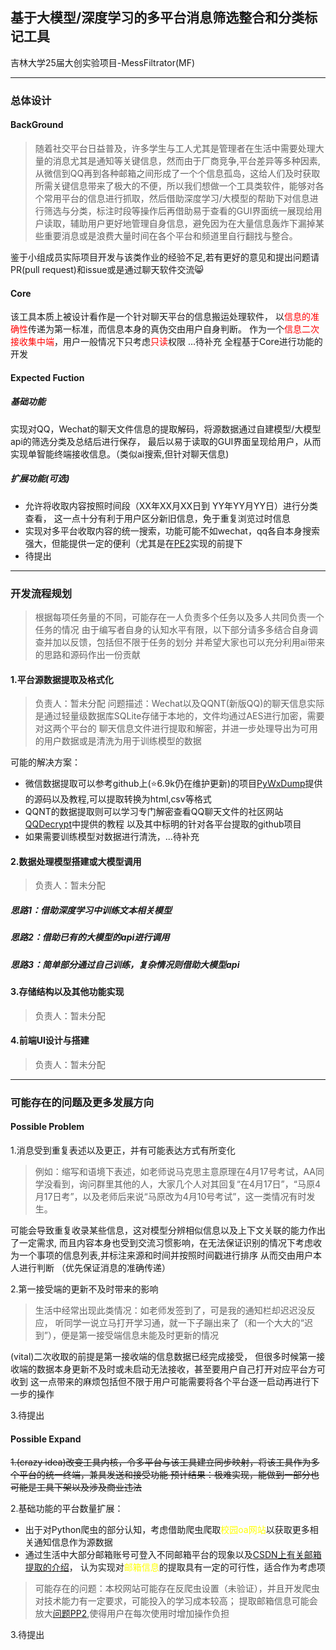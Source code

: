 ## 基于大模型/深度学习的多平台消息筛选整合和分类标记工具
吉林大学25届大创实验项目-MessFiltrator(MF)
***
### 总体设计
#### BackGround
>随着社交平台日益普及，许多学生与工人尤其是管理者在生活中需要处理大量的消息尤其是通知等关键信息，然而由于厂商竞争,平台差异等多种因素,从微信到QQ再到各种邮箱之间形成了一个个信息孤岛，这给人们及时获取所需关键信息带来了极大的不便，所以我们想做一个工具类软件，能够对各个常用平台的信息进行抓取，然后借助深度学习/大模型的帮助下对信息进行筛选与分类，标注时段等操作后再借助易于查看的GUI界面统一展现给用户读取，辅助用户更好地管理自身信息，避免因为在大量信息轰炸下漏掉某些重要消息或是浪费大量时间在各个平台和频道里自行翻找与整合。

鉴于小组成员实际项目开发与该类作业的经验不足,若有更好的意见和提出问题请PR(pull request)和issue或是通过聊天软件交流:smile_cat:
#### Core
该工具本质上被设计看作是一个针对聊天平台的信息搬运处理软件，
以<font color = red>信息的准确性</font>传递为第一标准，而信息本身的真伪交由用户自身判断。
作为一个<font color = red>信息二次接收集中端</font>，用户一般情况下只考虑<font color = red>只读</font>权限
...待补充
全程基于Core进行功能的开发

#### Expected Fuction
##### 基础功能
实现对QQ，Wechat的聊天文件信息的提取解码，将源数据通过自建模型/大模型api的筛选分类及总结后进行保存，
最后以易于读取的GUI界面呈现给用户，从而实现单智能终端接收信息。（类似ai搜索,但针对聊天信息)
##### 扩展功能(可选)
* 允许将收取内容按照时间段（XX年XX月XX日到 YY年YY月YY日）进行分类查看，
这一点十分有利于用户区分新旧信息，免于重复浏览过时信息
* 实现对多平台收取内容的统一搜索，功能可能不如wechat，qq各自本身搜索强大，但能提供一定的便利（尤其是在[PE2](#pe2)实现的前提下
* 待提出

***
### 开发流程规划
>根据每项任务量的不同，可能存在一人负责多个任务以及多人共同负责一个任务的情况
由于编写者自身的认知水平有限，以下部分请多多结合自身调查并加以反馈，包括但不限于任务的划分
并希望大家也可以充分利用ai带来的思路和源码作出一份贡献
#### 1.平台源数据提取及格式化
>负责人：暂未分配
问题描述：Wechat以及QQNT(新版QQ)的聊天信息实际是通过轻量级数据库SQLite存储于本地的，文件均通过AES进行加密，需要对这两个平台的
聊天信息文件进行提取和解密，并进一步处理导出为可用的用户数据或是清洗为用于训练模型的数据

可能的解决方案：
* 微信数据提取可以参考github上(:star:6.9k仍在维护更新)的项目[PyWxDump](https://github.com/xaoyaoo/PyWxDump)提供的源码以及教程,可以提取转换为html,csv等格式
* QQNT的数据提取则可以学习专门解密查看QQ聊天文件的社区网站[QQDecrypt](https://qq.sbcnm.top/)中提供的教程
以及其中标明的针对各平台提取的github项目
* 如果需要训练模型对数据进行清洗，...待补充

#### 2.数据处理模型搭建或大模型调用
>负责人：暂未分配
##### 思路1：借助深度学习中训练文本相关模型
##### 思路2：借助已有的大模型的api进行调用
##### 思路3：简单部分通过自己训练，复杂情况则借助大模型api

#### 3.存储结构以及其他功能实现
>负责人：暂未分配

#### 4.前端UI设计与搭建
>负责人：暂未分配





***
### 可能存在的问题及更多发展方向

#### Possible Problem

1.消息受到重复表述以及更正，并有可能表达方式有所变化
>例如：缩写和语境下表述，如老师说马克思主意原理在4月17号考试，AA同学没看到，询问群里其他的人，大家几个人对其回复“在4月17日”，“马原4月17日考”，以及老师后来说“马原改为4月10号考试”，这一类情况有时发生。

可能会导致重复收录某些信息，这对模型分辨相似信息以及上下文关联的能力作出了一定需求,
    而且内容本身也受到交流习惯影响，在无法保证识别的情况下考虑收为一个事项的信息列表,并标注来源和时间并按照时间戳进行排序
    从而交由用户本人进行判断 （优先保证消息的准确传递）

2.<a id = "p2"></a>第一接受端的更新不及时带来的影响
>生活中经常出现此类情况：如老师发签到了，可是我的通知栏却迟迟没反应，
听同学一说立马打开学习通，就一下子蹦出来了（和一个大大的“迟到”），便是第一接受端信息未能及时更新的情况

(vital)二次收取的前提是第一接收端的信息数据已经完成接受，
    但很多时候第一接收端的数据本身更新不及时或未启动无法接收，甚至要用户自己打开对应平台方可收到
    这一点带来的麻烦包括但不限于用户可能需要将各个平台逐一启动再进行下一步的操作

3.待提出

#### Possible Expand
~~1.(crazy idea)改变工具内核，令多平台与该工具建立同步映射，将该工具作为多个平台的统一终端，兼具发送和接受功能
    预计结果：极难实现，能做到一部分也可能是工具下架以及涉及商业违法~~<br>

2.基础功能的平台数量扩展：<a id="pe2"></a>
* 出于对Python爬虫的部分认知，考虑借助爬虫爬取<font color = yellow>校园oa网站</font>以获取更多相关通知信息作为源数据
* 通过生活中大部分邮箱账号可登入不同邮箱平台的现象以及[CSDN上有关邮箱提取的介绍](https://blog.csdn.net/weixin_35757704/article/details/132623569)，
认为实现对<font color = yellow>邮箱信息</font>的提取具有一定的可行性，适合作为考虑项
    
> 可能存在的问题：本校网站可能存在反爬虫设置（未验证），并且开发爬虫对技术能力有一定要求，可能投入的学习成本较高；
        提取邮箱信息可能会放大[问题PP2](#p2),使得用户在每次使用时增加操作负担

3.待提出
